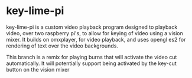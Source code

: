 key-lime-pi
============

key-lime-pi is a custom video playback program designed to playback video, over two raspberry pi's, to allow for keying of video using a vision mixer. It builds on omxplayer, for video playback, and uses opengl es2 for rendering of text over the video backgrounds.

This branch is a remix for playing burns that will activate the video cut automatically.
It will potentially support being activated by the key-cut button on the vision mixer


